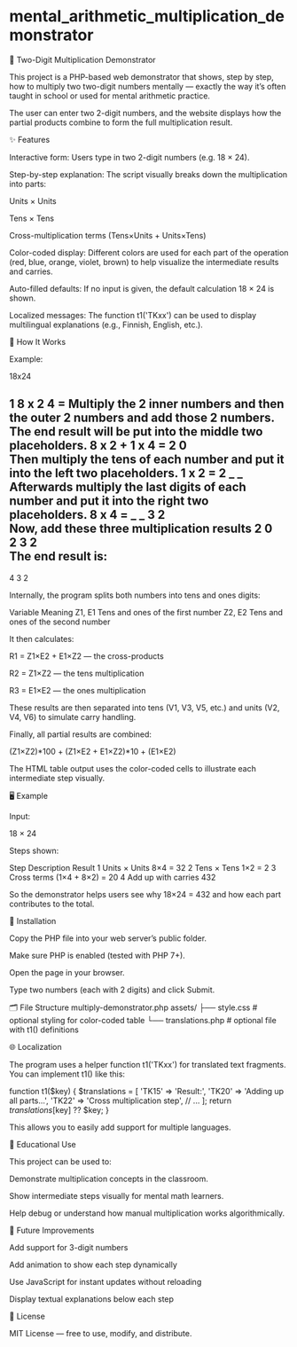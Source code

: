 # mental_arithmetic_multiplication_demonstrator




🧮 Two-Digit Multiplication Demonstrator

This project is a PHP-based web demonstrator that shows, step by step, how to multiply two two-digit numbers mentally — exactly the way it’s often taught in school or used for mental arithmetic practice.

The user can enter two 2-digit numbers, and the website displays how the partial products combine to form the full multiplication result.

✨ Features

Interactive form: Users type in two 2-digit numbers (e.g. 18 × 24).

Step-by-step explanation: The script visually breaks down the multiplication into parts:

Units × Units

Tens × Tens

Cross-multiplication terms (Tens×Units + Units×Tens)

Color-coded display:
Different colors are used for each part of the operation (red, blue, orange, violet, brown) to help visualize the intermediate results and carries.

Auto-filled defaults: If no input is given, the default calculation 18 × 24 is shown.

Localized messages: The function t1('TKxx') can be used to display multilingual explanations (e.g., Finnish, English, etc.).

🧠 How It Works

Example:

18x24
 
1		8	x	2		4	=
Multiply the 2 inner numbers and then the outer 2 numbers and add those 2 numbers. The end result will be put into the middle two placeholders.
8	x	2	+	1	x	4	=
2		0			
Then multiply the tens of each number and put it into the left two placeholders.
1	x	2	=			2		_	_		
Afterwards multiply the last digits of each number and put it into the right two placeholders.
8	x	4	=	_		_		3		2	
Now, add these three multiplication results
2		0			
2		3		2	
The end result is:
------------------------------
4		3		2	


Internally, the program splits both numbers into tens and ones digits:

Variable	Meaning
Z1, E1	Tens and ones of the first number
Z2, E2	Tens and ones of the second number

It then calculates:

R1 = Z1×E2 + E1×Z2 — the cross-products

R2 = Z1×Z2 — the tens multiplication

R3 = E1×E2 — the ones multiplication

These results are then separated into tens (V1, V3, V5, etc.) and units (V2, V4, V6) to simulate carry handling.

Finally, all partial results are combined:

  (Z1×Z2)*100 + (Z1×E2 + E1×Z2)*10 + (E1×E2)


The HTML table output uses the color-coded cells to illustrate each intermediate step visually.

🖥️ Example

Input:

18 × 24


Steps shown:

Step	Description	Result
1	Units × Units	8×4 = 32
2	Tens × Tens	1×2 = 2
3	Cross terms	(1×4 + 8×2) = 20
4	Add up with carries	432

So the demonstrator helps users see why 18×24 = 432 and how each part contributes to the total.

🧩 Installation

Copy the PHP file into your web server’s public folder.

Make sure PHP is enabled (tested with PHP 7+).

Open the page in your browser.

Type two numbers (each with 2 digits) and click Submit.

🗂️ File Structure
multiply-demonstrator.php
assets/
   ├── style.css        # optional styling for color-coded table
   └── translations.php # optional file with t1() definitions

🌐 Localization

The program uses a helper function t1('TKxx') for translated text fragments.
You can implement t1() like this:

function t1($key) {
  $translations = [
    'TK15' => 'Result:',
    'TK20' => 'Adding up all parts...',
    'TK22' => 'Cross multiplication step',
    // ...
  ];
  return $translations[$key] ?? $key;
}


This allows you to easily add support for multiple languages.

📘 Educational Use

This project can be used to:

Demonstrate multiplication concepts in the classroom.

Show intermediate steps visually for mental math learners.

Help debug or understand how manual multiplication works algorithmically.

🔧 Future Improvements

Add support for 3-digit numbers

Add animation to show each step dynamically

Use JavaScript for instant updates without reloading

Display textual explanations below each step

📜 License

MIT License — free to use, modify, and distribute.
